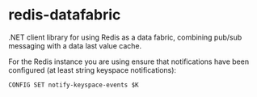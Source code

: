 redis-datafabric
================

.NET client library for using Redis as a data fabric, combining pub/sub messaging with a data last value cache.

For the Redis instance you are using ensure that notifications have been configured (at least string keyspace notifications):
```
CONFIG SET notify-keyspace-events $K
```
